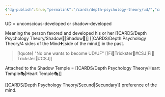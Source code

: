 ```yaml
---
{"dg-publish":true,"permalink":"/cards/depth-psychology-theory/ud/","created":"2023-01-12T14:08:31.700+01:00","updated":"2023-05-27T15:36:24.858+02:00"}
---
```



UD = unconscious-developed or shadow-developed

Meaning the person favored and developed his or her [[CARDS/Depth Psychology Theory/Shadow👥\|Shadow👥]] [[CARDS/Depth Psychology Theory/4 sides of the Mind➕\|side of the mind]] in the past. 

> [!quote]
"No one wants to become UD/UF"
[[Fi🧭Trickster🤡#CSJ\|Fi🧭Trickster🤡#CSJ]]

Attached to the Shadow Temple = [[CARDS/Depth Psychology Theory/Heart Temple🎭\|Heart Temple🎭]]

[[CARDS/Depth Psychology Theory/Secund\|Secundary]] preference of the mind. 
